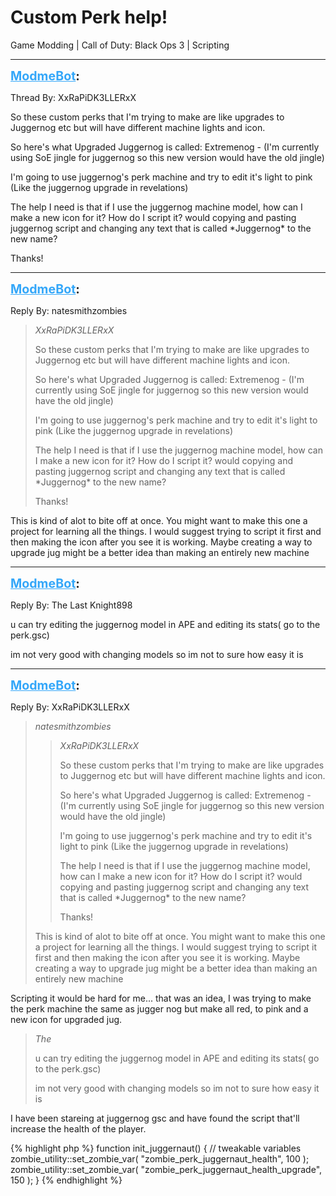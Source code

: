 # Custom Perk help!
Game Modding | Call of Duty: Black Ops 3 | Scripting

---
<strong style="font-size: 1.4em;"><span style="text-decoration: underline;text-decoration-color: #34a7f9;"><span style="color:#34a7f9;">ModmeBot</span></span>:</strong>

<p>Thread By: XxRaPiDK3LLERxX<br /><p style="text-align:left;">So these custom perks that I&#39;m trying to make are like upgrades to Juggernog etc but will have different machine lights and icon.</p><p style="text-align:left;"></p><p style="text-align:left;">So here&#39;s what Upgraded Juggernog is called: Extremenog - (I&#39;m currently using SoE jingle for juggernog so this new version would have the old jingle)</p><p style="text-align:left;"></p><p style="text-align:left;">I&#39;m going to use juggernog&#39;s perk machine and try to edit it&#39;s light to pink (Like the juggernog upgrade in revelations)</p><p style="text-align:left;"></p><p style="text-align:left;">The help I need is that if I use the juggernog machine model, how can I make a new icon for it? How do I script it? would copying and pasting juggernog script and changing any text that is called *Juggernog* to the new name?</p><p style="text-align:left;"></p><p style="text-align:left;">Thanks!</p></p>

---
<strong style="font-size: 1.4em;"><span style="text-decoration: underline;text-decoration-color: #34a7f9;"><span style="color:#34a7f9;">ModmeBot</span></span>:</strong>

<p>Reply By: natesmithzombies<br /><blockquote><em>XxRaPiDK3LLERxX</em><p style="text-align:left;">So these custom perks that I&#39;m trying to make are like upgrades to Juggernog etc but will have different machine lights and icon.</p><p style="text-align:left;"></p><p style="text-align:left;">So here&#39;s what Upgraded Juggernog is called: Extremenog - (I&#39;m currently using SoE jingle for juggernog so this new version would have the old jingle)</p><p style="text-align:left;"></p><p style="text-align:left;">I&#39;m going to use juggernog&#39;s perk machine and try to edit it&#39;s light to pink (Like the juggernog upgrade in revelations)</p><p style="text-align:left;"></p><p style="text-align:left;">The help I need is that if I use the juggernog machine model, how can I make a new icon for it? How do I script it? would copying and pasting juggernog script and changing any text that is called *Juggernog* to the new name?</p><p style="text-align:left;"></p><p style="text-align:left;">Thanks!</p></blockquote><p style="text-align:left;">This is kind of alot to bite off at once. You might want to make this one a project for learning all the things. I would suggest trying to script it first and then making the icon after you see it is working. Maybe creating a way to upgrade jug might be a better idea than making an entirely new machine </p></p>

---
<strong style="font-size: 1.4em;"><span style="text-decoration: underline;text-decoration-color: #34a7f9;"><span style="color:#34a7f9;">ModmeBot</span></span>:</strong>

<p>Reply By: The Last Knight898<br /><p style="text-align:left;">u can try editing the juggernog model in APE and editing its stats( go to the perk.gsc)</p><p style="text-align:left;">im not very good with changing models so im not to sure how easy it is</p></p>

---
<strong style="font-size: 1.4em;"><span style="text-decoration: underline;text-decoration-color: #34a7f9;"><span style="color:#34a7f9;">ModmeBot</span></span>:</strong>

<p>Reply By: XxRaPiDK3LLERxX<br /><blockquote><em>natesmithzombies</em><blockquote><em>XxRaPiDK3LLERxX</em><p style="text-align:left;">So these custom perks that I&#39;m trying to make are like upgrades to Juggernog etc but will have different machine lights and icon.</p><p style="text-align:left;"></p><p style="text-align:left;">So here&#39;s what Upgraded Juggernog is called: Extremenog - (I&#39;m currently using SoE jingle for juggernog so this new version would have the old jingle)</p><p style="text-align:left;"></p><p style="text-align:left;">I&#39;m going to use juggernog&#39;s perk machine and try to edit it&#39;s light to pink (Like the juggernog upgrade in revelations)</p><p style="text-align:left;"></p><p style="text-align:left;">The help I need is that if I use the juggernog machine model, how can I make a new icon for it? How do I script it? would copying and pasting juggernog script and changing any text that is called *Juggernog* to the new name?</p><p style="text-align:left;"></p><p style="text-align:left;">Thanks!</p></blockquote><p style="text-align:left;">This is kind of alot to bite off at once. You might want to make this one a project for learning all the things. I would suggest trying to script it first and then making the icon after you see it is working. Maybe creating a way to upgrade jug might be a better idea than making an entirely new machine </p></blockquote><p style="text-align:left;">Scripting it would be hard for me... that was an idea, I was trying to make the perk machine the same as jugger nog but make all red, to pink and a new icon for upgraded jug.</p><p style="text-align:left;"></p><blockquote><em>The</em><p style="text-align:left;">u can try editing the juggernog model in APE and editing its stats( go to the perk.gsc)</p><p style="text-align:left;">im not very good with changing models so im not to sure how easy it is</p></blockquote><p style="text-align:left;">I have been stareing at juggernog gsc and have found the script that&#39;ll increase the health of the player.</p>{% highlight php %}
function init_juggernaut()
{	
	// tweakable variables
	zombie_utility::set_zombie_var( "zombie_perk_juggernaut_health",	100 );
	zombie_utility::set_zombie_var( "zombie_perk_juggernaut_health_upgrade",	150 );		
}
{% endhighlight %}
</p>
